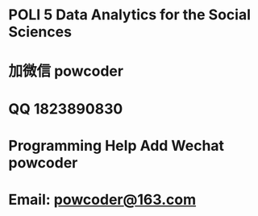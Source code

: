 # POLI 5  Data Analytics for the Social Sciences
# 加微信 powcoder

# QQ 1823890830

# Programming Help Add Wechat powcoder

# Email: powcoder@163.com

